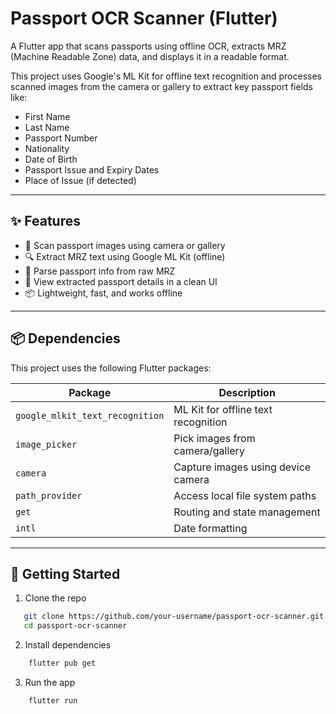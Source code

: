 # Passport OCR Scanner (Flutter)

A Flutter app that scans passports using offline OCR, extracts MRZ (Machine Readable Zone) data, and displays it in a readable format.

This project uses Google's ML Kit for offline text recognition and processes scanned images from the camera or gallery to extract key passport fields like:

- First Name
- Last Name
- Passport Number
- Nationality
- Date of Birth
- Passport Issue and Expiry Dates
- Place of Issue (if detected)

---

## ✨ Features

- 📸 Scan passport images using camera or gallery
- 🔍 Extract MRZ text using Google ML Kit (offline)
- 🧠 Parse passport info from raw MRZ
- 📄 View extracted passport details in a clean UI
- 📦 Lightweight, fast, and works offline

---

## 📦 Dependencies

This project uses the following Flutter packages:

| Package                          | Description                            |
|----------------------------------|----------------------------------------|
| `google_mlkit_text_recognition` | ML Kit for offline text recognition    |
| `image_picker`                  | Pick images from camera/gallery        |
| `camera`                        | Capture images using device camera     |
| `path_provider`                | Access local file system paths         |
| `get`                           | Routing and state management           |
| `intl`                          | Date formatting                        |

---

## 🚀 Getting Started

1. Clone the repo  
```bash
   git clone https://github.com/your-username/passport-ocr-scanner.git
   cd passport-ocr-scanner
```

2. Install dependencies

```bash
    flutter pub get
```

3. Run the app

```bash
    flutter run
```